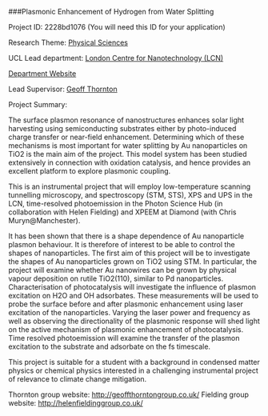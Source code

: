 ###Plasmonic Enhancement of Hydrogen from Water Splitting

Project ID: 2228bd1076
(You will need this ID for your application)

Research Theme: [Physical Sciences](../themes/physical-sciences.md)

UCL Lead department: [London Centre for Nanotechnology (LCN)](../departments/london-centre-for-nanotechnology.md)

[Department Website](https://www.london-nano.com)

Lead Supervisor: [Geoff Thornton](https://iris.ucl.ac.uk/iris/browse/profile?upi=GTHOR74)

Project Summary:

The surface plasmon resonance of nanostructures enhances solar light harvesting using semiconducting substrates either by photo-induced charge transfer or near-field enhancement. Determining which of these mechanisms is most important for water splitting by Au nanoparticles on TiO2 is the main aim of the project. This model system has been studied extensively in connection with oxidation catalysis, and hence provides an excellent platform to explore plasmonic coupling.
 
 This is an instrumental project that will employ low-temperature scanning tunnelling microscopy, and spectroscopy (STM, STS), XPS and UPS in the LCN, time-resolved photoemission in the Photon Science Hub (in collaboration with Helen Fielding) and XPEEM at Diamond (with Chris Muryn@Manchester). 
 
 It has been shown that there is a shape dependence of Au nanoparticle plasmon behaviour. It is therefore of interest to be able to control the shapes of nanoparticles. The first aim of this project will be to investigate the shapes of Au nanoparticles grown on TiO2 using STM. In particular, the project will examine whether Au nanowires can be grown by physical vapour deposition on rutile TiO2(110), similar to Pd nanoparticles. Characterisation of photocatalysis will investigate the influence of plasmon excitation on H2O and OH adsorbates. These measurements will be used to probe the surface before and after plasmonic enhancement using laser excitation of the nanoparticles. Varying the laser power and frequency as well as observing the directionality of the plasmonic response will shed light on the active mechanism of plasmonic enhancement of photocatalysis. Time resolved photoemission will examine the transfer of the plasmon excitation to the substrate and adsorbate on the fs timescale.
 
 This project is suitable for a student with a background in condensed matter physics or chemical physics interested in a challenging instrumental project of relevance to climate change mitigation.
 
 Thornton group website: http://geoffthorntongroup.co.uk/
 Fielding group website: http://helenfieldinggroup.co.uk/
